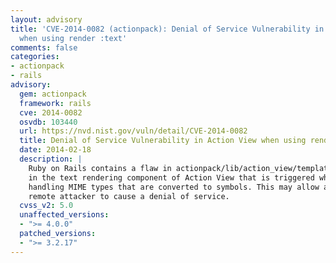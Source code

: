 ```yaml
---
layout: advisory
title: 'CVE-2014-0082 (actionpack): Denial of Service Vulnerability in Action View
  when using render :text'
comments: false
categories:
- actionpack
- rails
advisory:
  gem: actionpack
  framework: rails
  cve: 2014-0082
  osvdb: 103440
  url: https://nvd.nist.gov/vuln/detail/CVE-2014-0082
  title: Denial of Service Vulnerability in Action View when using render :text
  date: 2014-02-18
  description: |
    Ruby on Rails contains a flaw in actionpack/lib/action_view/template/text.rb
    in the text rendering component of Action View that is triggered when
    handling MIME types that are converted to symbols. This may allow a
    remote attacker to cause a denial of service.
  cvss_v2: 5.0
  unaffected_versions:
  - ">= 4.0.0"
  patched_versions:
  - ">= 3.2.17"
---
```

